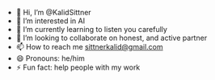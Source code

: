 - 👋 Hi, I’m @KalidSittner
- 👀 I’m interested in AI
- 🌱 I’m currently learning to listen you carefully
- 💞️ I’m looking to collaborate on honest, and active partner
- 📫 How to reach me sittnerkalid@gmail.com
- 😄 Pronouns: he/him
- ⚡ Fun fact: help people with my work

<!---
KalidSittner/KalidSittner is a ✨ special ✨ repository because its `README.md` (this file) appears on your GitHub profile.
You can click the Preview link to take a look at your changes.
--->

